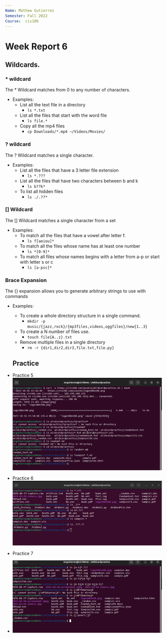 ```yaml
---
Name: Mathew Gutierrez
Semester: Fall 2022
Course:  cis106
---
```


# Week Report 6

## Wildcards.


### * wildcard
The * Wildcard matches from 0 to any number of characters.
* Examples:
  * List all the text file in a directory
    * `ls *.txt`
  * List all the files that start with the word file
    * `ls file.*`
  * Copy all the mp4 files 
    * `cp Downloads/*.mp4 ~/Videos/Movies/`

### ? wildcard
The ? Wildcard matches a single character.
* Examples:
  * List all the files that have a 3 letter file extension
    * `ls *.???`
  * List all the files that have two characters between b and k
    * `ls b??k*`
  * To list all hidden files
    * `ls ./.??*`


### [] Wildcard
The [] Wildcard matches a single character from a set
* Examples:
  * To match all the files that have a vowel after letter f.
    * `ls f[aeiou]*`
  * To match all the files whose name has at least one number
    * `ls *[0-9]*`
  * To match all files whose names begins with a letter from a-p or start with letter s or c
    * `ls [a-psc]*`


### Brace Expansion
The {} expansion allows you to generate arbitrary strings to use with commands
* Examples: 
  * To create a whole directory structure in a single command.
    * `mkdir -p music/{jazz,rock}/{mp3files,videos,oggfiles}/new{1..3}`
  * To create a N number of files use.
    * `touch file{A..z}.txt`
  * Remove multiple files in a single directory
    * `rm -r {dir1,dir2,dir3,file.txt,file.py}`
  
  ## Practice 

* Practice 5
![p5](P5.png)
* Practice 6
![p6](P6.png)
* Practice 7
* ![p7](P7.png)